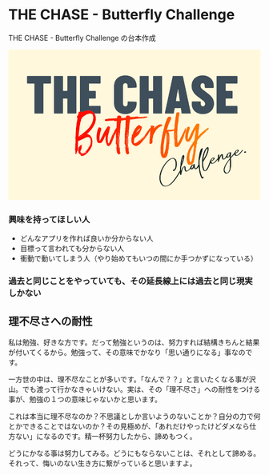 # THE CHASE - Butterfly Challenge
THE CHASE - Butterfly Challenge の台本作成

![](./images/the-chase-butterfly-challenge-banner.png)

### 興味を持ってほしい人

- どんなアプリを作れば良いか分からない人
- 目標って言われても分からない人
- 衝動で動いてしまう人（やり始めてもいつの間にか手つかずになっている）

### 過去と同じことをやっていても、その延長線上には過去と同じ現実しかない

## 理不尽さへの耐性
私は勉強、好きな方です。だって勉強というのは、努力すれば結構きちんと結果が付いてくるから。勉強って、その意味でかなり「思い通りになる」事なのです。

一方世の中は、理不尽なことが多いです。「なんで？？」と言いたくなる事が沢山。でも渡って行かなきゃいけない。実は、その「理不尽さ」への耐性をつける事が、勉強の１つの意味じゃないかと思います。

これは本当に理不尽なのか？不思議としか言いようのないことか？自分の力で何とかできることではないのか？その見極めが、「あれだけやったけどダメなら仕方ない」になるのです。精一杯努力したから、諦めもつく。

どうにかなる事は努力してみる。どうにもならないことは、それとして諦める。それって、悔いのない生き方に繋がっていると思いますよ。
